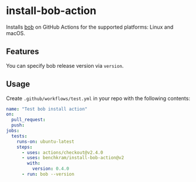 # install-bob-action

Installs [bob](https://bob.build/) on GitHub Actions for the supported platforms: Linux and macOS.

## Features

You can specify bob release version via `version`.

## Usage

Create `.github/workflows/test.yml` in your repo with the following contents:

```yaml
name: "Test bob install action"
on:
  pull_request:
  push:
jobs:
  tests:
    runs-on: ubuntu-latest
    steps:
      - uses: actions/checkout@v2.4.0
      - uses: benchkram/install-bob-action@v2
        with:
          version: 0.4.0
      - run: bob --version
```